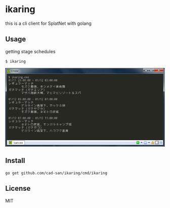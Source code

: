 # ikaring
this is a cli client for SplatNet with golang

## Usage 

getting stage schedules

```
$ ikaring
```

![ScreenShot](img/screenshot.png)

## Install

```
go get github.com/cad-san/ikaring/cmd/ikaring
```

## License

MIT
